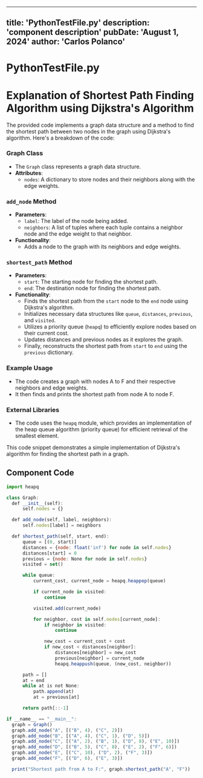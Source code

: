 ---
  title: 'PythonTestFile.py'
  description: 'component description'
  pubDate: 'August 1, 2024'
  author: 'Carlos Polanco'
  ---
  
  
  
  # PythonTestFile.py
  # Explanation of Shortest Path Finding Algorithm using Dijkstra's Algorithm

The provided code implements a graph data structure and a method to find the shortest path between two nodes in the graph using Dijkstra's algorithm. Here's a breakdown of the code:

### Graph Class
- The `Graph` class represents a graph data structure.
- **Attributes**:
  - `nodes`: A dictionary to store nodes and their neighbors along with the edge weights.

### `add_node` Method
- **Parameters**:
  - `label`: The label of the node being added.
  - `neighbors`: A list of tuples where each tuple contains a neighbor node and the edge weight to that neighbor.
- **Functionality**:
  - Adds a node to the graph with its neighbors and edge weights.

### `shortest_path` Method
- **Parameters**:
  - `start`: The starting node for finding the shortest path.
  - `end`: The destination node for finding the shortest path.
- **Functionality**:
  - Finds the shortest path from the `start` node to the `end` node using Dijkstra's algorithm.
  - Initializes necessary data structures like `queue`, `distances`, `previous`, and `visited`.
  - Utilizes a priority queue (`heapq`) to efficiently explore nodes based on their current cost.
  - Updates distances and previous nodes as it explores the graph.
  - Finally, reconstructs the shortest path from `start` to `end` using the `previous` dictionary.

### Example Usage
- The code creates a graph with nodes A to F and their respective neighbors and edge weights.
- It then finds and prints the shortest path from node A to node F.

### External Libraries
- The code uses the `heapq` module, which provides an implementation of the heap queue algorithm (priority queue) for efficient retrieval of the smallest element.

This code snippet demonstrates a simple implementation of Dijkstra's algorithm for finding the shortest path in a graph.
  
  ## Component Code
  ```jsx
  import heapq

class Graph:
    def __init__(self):
        self.nodes = {}

    def add_node(self, label, neighbors):
        self.nodes[label] = neighbors

    def shortest_path(self, start, end):
        queue = [(0, start)]
        distances = {node: float('inf') for node in self.nodes}
        distances[start] = 0
        previous = {node: None for node in self.nodes}
        visited = set()

        while queue:
            current_cost, current_node = heapq.heappop(queue)

            if current_node in visited:
                continue

            visited.add(current_node)

            for neighbor, cost in self.nodes[current_node]:
                if neighbor in visited:
                    continue

                new_cost = current_cost + cost
                if new_cost < distances[neighbor]:
                    distances[neighbor] = new_cost
                    previous[neighbor] = current_node
                    heapq.heappush(queue, (new_cost, neighbor))

        path = []
        at = end
        while at is not None:
            path.append(at)
            at = previous[at]

        return path[::-1]

if __name__ == "__main__":
    graph = Graph()
    graph.add_node("A", [("B", 4), ("C", 2)])
    graph.add_node("B", [("A", 4), ("C", 1), ("D", 5)])
    graph.add_node("C", [("A", 2), ("B", 1), ("D", 8), ("E", 10)])
    graph.add_node("D", [("B", 5), ("C", 8), ("E", 2), ("F", 6)])
    graph.add_node("E", [("C", 10), ("D", 2), ("F", 3)])
    graph.add_node("F", [("D", 6), ("E", 3)])

    print("Shortest path from A to F:", graph.shortest_path("A", "F"))
  ```
  